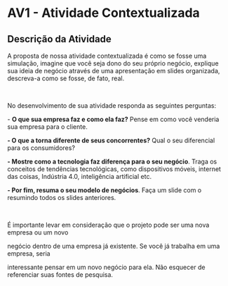 # AV1 - Atividade Contextualizada

## Descrição da Atividade

A proposta de nossa atividade contextualizada é como se fosse uma simulação, imagine que você seja dono do seu próprio negócio, explique sua ideia de negócio através de uma apresentação em slides organizada, descreva-a como se fosse, de fato, real.

<br>

No desenvolvimento de sua atividade responda as seguintes perguntas:

\- **O que sua empresa faz e como ela faz?** Pense em como você venderia sua empresa para o cliente. 

**- O que a torna diferente de seus concorrentes?** Qual o seu diferencial para os consumidores?

**- Mostre como a tecnologia faz diferença para o seu negócio**. Traga os conceitos de tendências tecnológicas, como dispositivos móveis, internet das coisas, Indústria 4.0, inteligência artificial etc.

**- Por fim, resuma o seu modelo de negócios**. Faça um slide com o resumindo todos os slides anteriores.

<br>

É importante levar em consideração que o projeto pode ser uma nova empresa ou um novo

negócio dentro de uma empresa já existente. Se você já trabalha em uma empresa, seria

interessante pensar em um novo negócio para ela. Não esquecer de referenciar suas fontes de pesquisa.
